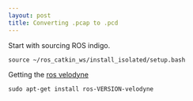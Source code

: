 ```yaml
---
layout: post
title: Converting .pcap to .pcd
---
```


Start with sourcing ROS indigo.

```
source ~/ros_catkin_ws/install_isolated/setup.bash
```

Getting the [ros velodyne](http://wiki.ros.org/velodyne/Tutorials/Getting%20Started%20with%20the%20HDL-32E "ROS")

```
sudo apt-get install ros-VERSION-velodyne
```


